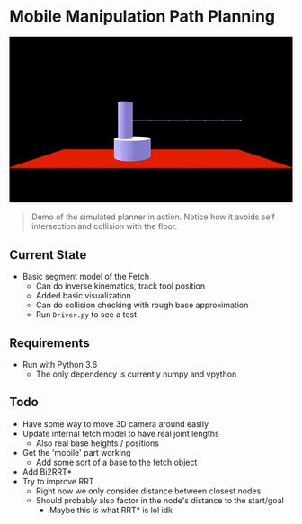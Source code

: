 # Mobile Manipulation Path Planning

![Simulation](./planning.gif)

> Demo of the simulated planner in action. Notice how it avoids self intersection and collision with the floor.

## Current State
* Basic segment model of the Fetch
    * Can do inverse kinematics, track tool position
    * Added basic visualization
    * Can do collision checking with rough base approximation
    * Run `Driver.py` to see a test

## Requirements
* Run with Python 3.6
    * The only dependency is currently numpy and vpython

## Todo
* Have some way to move 3D camera around easily
* Update internal fetch model to have real joint lengths
    * Also real base heights / positions
* Get the 'mobile' part working
    * Add some sort of a base to the fetch object
* Add Bi2RRT*
* Try to improve RRT
    * Right now we only consider distance between closest nodes
    * Should probably also factor in the node's distance to the start/goal
        * Maybe this is what RRT* is lol idk
